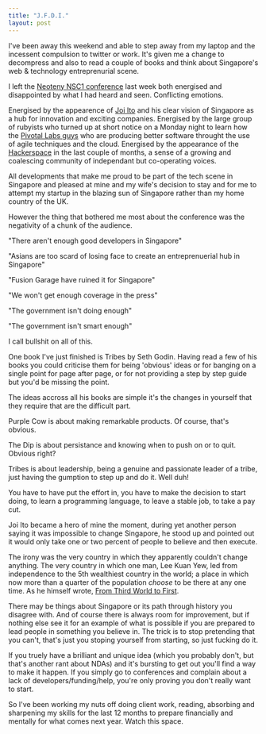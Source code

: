 ```yaml
---
title: "J.F.D.I."
layout: post
---
```


I've been away this weekend and able to step away from my laptop and the incessent compulsion to twitter or work. It's given me a change to decompress and also to read a couple of books and think about Singapore's web & technology entreprenurial scene.

I left the [Neoteny NSC1 conference](http://nsc1.neotenylabs.com/) last week both energised and disappointed by what I had heard and seen. Conflicting emotions.

Energised by the appearence of [Joi Ito](http://joi.ito.com) and his clear vision of Singapore as a hub for innovation and exciting companies. Energised by the large group of rubyists who turned up at short notice on a Monday night to learn how the [Pivotal Labs guys](http://pivotallabs.com/) who are producing better software throught the use of agile techniques and the cloud. Energised by the appearance of the [Hackerspace](http://hackerspace.sg/) in the last couple of months, a sense of a growing and coalescing community of independant but co-operating voices.

All developments that make me proud to be part of the tech scene in Singapore and pleased at mine and my wife's decision to stay and for me to attempt my startup in the blazing sun of Singapore rather than my home country of the UK.

However the thing that bothered me most about the conference was the negativity of a chunk of the audience.

"There aren't enough good developers in Singapore"

"Asians are too scard of losing face to create an entreprenuerial hub in Singapore"

"Fusion Garage have ruined it for Singapore"

"We won't get enough coverage in the press"

"The government isn't doing enough"

"The government isn't smart enough"

I call bullshit on all of this.

One book I've just finished is Tribes by Seth Godin. Having read a few of his books you could criticise them for being 'obvious' ideas or for banging on a single point for page after page, or for not providing a step by step guide but you'd be missing the point.

The ideas accross all his books are simple it's the changes in yourself that they require that are the difficult part.

Purple Cow is about making remarkable products. Of course, that's obvious.

The Dip is about persistance and knowing when to push on or to quit. Obvious right?

Tribes is about leadership, being a genuine and passionate leader of a tribe, just having the gumption to step up and do it. Well duh!

You have to have put the effort in, you have to make the decision to start doing, to learn a programming language, to leave a stable job, to take a pay cut.

Joi Ito became a hero of mine the moment, during yet another person saying it was impossible to change Singapore, he stood up and pointed out it would only take one or two percent of people to believe and then execute.

The irony was the very country in which they apparently couldn't change anything. The very country in which one man, Lee Kuan Yew, led from independence to the 5th wealthiest country in the world; a place in which now more than a quarter of the population _choose_ to be there at any one time. As he himself wrote, [From Third World to First](http://en.wikipedia.org/wiki/LKY#Memoirs).

There may be things about Singapore or its path through history you disagree with. And of course there is always room for improvement, but if nothing else see it for an example of what is possible if you are prepared to lead people in something you believe in. The trick is to stop pretending that you can't, that's just you stoping yourself from starting, so just fucking do it.

If you truely have a brilliant and unique idea (which you probably don't, but that's another rant about NDAs) and it's bursting to get out you'll find a way to make it happen. If you simply go to conferences and complain about a lack of developers/funding/help, you're only proving you don't really want to start.

So I've been working my nuts off doing client work, reading, absorbing and sharpening my skills for the last 12 months to prepare financially and mentally for what comes next year. Watch this space.

